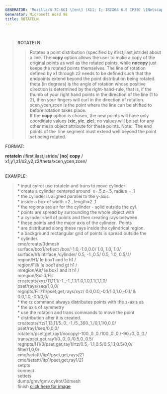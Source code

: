 ```yaml
---
GENERATOR: 'Mozilla/4.7C-SGI \[en\] (X11; I; IRIX64 6.5 IP30) \[Netscape\]'
Generator: Microsoft Word 98
title: ROTATELN
---
```


 

> **ROTATELN**
>
> > Rotates a point distribution (specified by ifirst,ilast,istride)
> > about a line. The **copy** option allows the user to make a copy of
> > the original points as well as the rotated points, while **nocopy**
> > just keeps the rotated points themselves. The line of rotation
> > defined by x1 through z2 needs to be defined such that the endpoints
> > extend beyond the point distribution being rotated. theta (in
> > degrees) is the angle of rotation whose positive direction is
> > determined by the right-hand-rule, that is, if the thumb of your
> > right hand points in the direction of the line (1 to 2), then your
> > fingers will curl in the direction of rotation. xcen,ycen,zcen is
> > the point where the line can be shifted to before rotation takes
> > place.\
> > If the **copy** option is chosen, the new points will have only
> > coordinate values (**xic, yic**, **zic**); no values will be set for
> > any other mesh object attribute for these points.
> > Note:  The end points of the  line segment must extend well beyond
> > the point set being rotated.

FORMAT:

**rotateln** /ifirst,ilast,istride/ \[**no**\] **copy** /
x1,y1,z1/x2,y2,z2/theta/xcen,ycen,zcen/\
 

EXAMPLE:

> \* input.cylrot use rotateln and trans to move cylinder\
> \* create a cylinder centered around  x=.5,z=.5, radius = .1\
> \* the cylinder is aligned parallel to the y-axis.\
> \* inside a box of width =2 , length=2 ,1\
> \* the regions are air for the cylinder - solid outside the cyl.\
> \* points are spread by surrounding the whole object with\
> \* a cylinder shell of points and then creating rays between\
> \* these points and the major axis of the cylinder.  Points\
> \* are distributed along these rays inside the cylindrical region.\
> \* a background rectangular grid of points is spread outside the\
> \* cylinder.\
> cmo/create/3dmesh\
> surface/box1/reflect /box/-1.0,-1.0,0.0/ 1.0, 1.0, 1.0/\
> surface/h1/intrface /cylinder/ 0.5, -1.,0.5/ 0.5, 1.0, 0.5/.1/\
> region/H1/ le box1 and le h1 /\
> region/Fill/ le box1 and gt h1 /\
> mregion/Air/ le box1 and lt h1 /\
> mregion/Solid/Fill\
> createpts/xyz/11,11,1/-1.,-1.,1.1/1.0,1.0,1.1/,1,1,0/\
> pset/rays/seq/1,0,0/\
> regnpts/Fill/11/pset,get,rays/xyz/ 0.0,0.0,-0.1/1.0,1.0,-0.1/ &\
> 0.0,1.0,-0.1/0,0/\
> \* the rz command always distributes points with the z-axis as\
> \* the axis of symmetry\
> \* use the rotateln and trans commands to move the point\
> \* distribution after it is created.\
> createpts/rtz/1,13,11/5.,0.,-1./5.,360.,1./0,1,1/0,0,0/\
> pset/ray1/seq/0,0,0/\
> rotateln/pset,get,ray1/nocopy/-100.,0.,0./100.,0.,0./-90./0.,0.,0./\
> trans/pset,get,ray1/0.,0.,0./0.5,0.,0.5/\
> regnpts/H1/3/pset,get,ray1/rtz/0.5,-1.1,0.5/0.5,1.1,0.5/0,0/\
> filter/1,0,0/\
> cmo/setatt//itp1/pset,get,rays/21\
> cmo/setatt//itp1/pset,get,ray1/21\
> setpts\
> connect\
> settets\
> dump/gmv/gmv.cylrot/3dmesh\
> finish
> [click here for image](../new_md/image/cylrot.gif)
